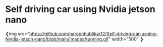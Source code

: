 # Self driving car using Nvidia jetson nano


❮img src="https://github.com/haroonhublikar12/Self-driving-car-usning-Nvidia-jetson-nano/blob/main/images/running.gif" width="500" ❯


